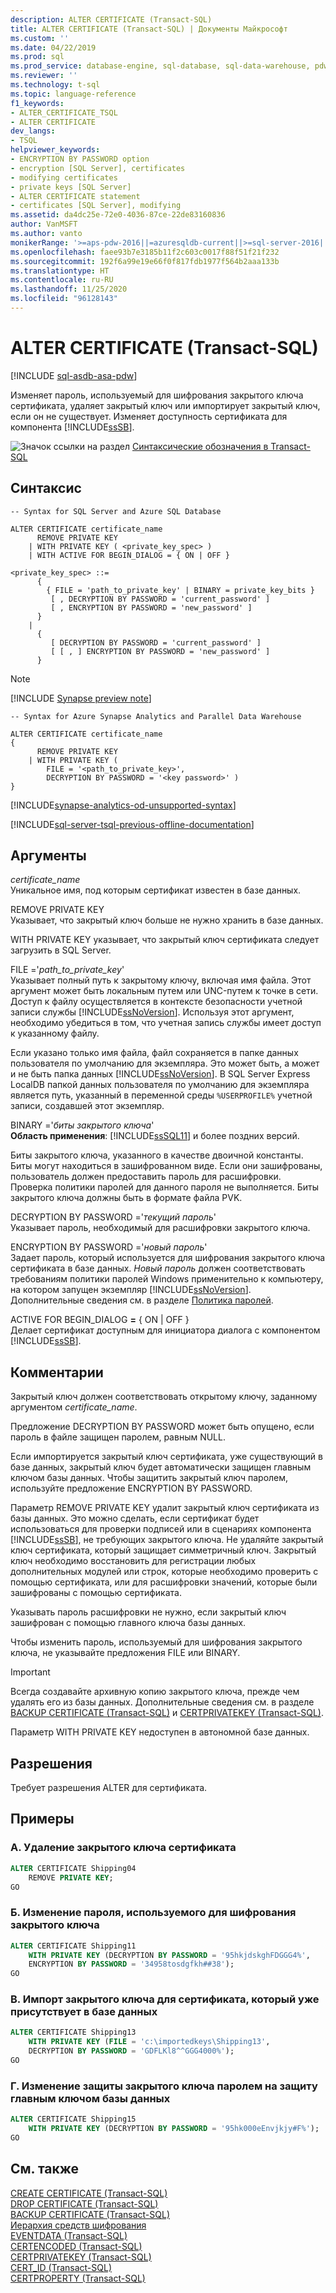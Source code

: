 ```yaml
---
description: ALTER CERTIFICATE (Transact-SQL)
title: ALTER CERTIFICATE (Transact-SQL) | Документы Майкрософт
ms.custom: ''
ms.date: 04/22/2019
ms.prod: sql
ms.prod_service: database-engine, sql-database, sql-data-warehouse, pdw
ms.reviewer: ''
ms.technology: t-sql
ms.topic: language-reference
f1_keywords:
- ALTER_CERTIFICATE_TSQL
- ALTER CERTIFICATE
dev_langs:
- TSQL
helpviewer_keywords:
- ENCRYPTION BY PASSWORD option
- encryption [SQL Server], certificates
- modifying certificates
- private keys [SQL Server]
- ALTER CERTIFICATE statement
- certificates [SQL Server], modifying
ms.assetid: da4dc25e-72e0-4036-87ce-22de83160836
author: VanMSFT
ms.author: vanto
monikerRange: '>=aps-pdw-2016||=azuresqldb-current||>=sql-server-2016||=sqlallproducts-allversions||>=sql-server-linux-2017||=azuresqldb-mi-current||=azure-sqldw-latest'
ms.openlocfilehash: faee93b7e3185b11f2c603c0017f88f51f21f232
ms.sourcegitcommit: 192f6a99e19e66f0f817fdb1977f564b2aaa133b
ms.translationtype: HT
ms.contentlocale: ru-RU
ms.lasthandoff: 11/25/2020
ms.locfileid: "96128143"
---
```

# <a name="alter-certificate-transact-sql"></a>ALTER CERTIFICATE (Transact-SQL)

[!INCLUDE [sql-asdb-asa-pdw](../../includes/applies-to-version/sql-asdb-asa-pdw.md)]

  Изменяет пароль, используемый для шифрования закрытого ключа сертификата, удаляет закрытый ключ или импортирует закрытый ключ, если он не существует. Изменяет доступность сертификата для компонента [!INCLUDE[ssSB](../../includes/sssb-md.md)].  
  
 ![Значок ссылки на раздел](../../database-engine/configure-windows/media/topic-link.gif "Значок ссылки на раздел") [Синтаксические обозначения в Transact-SQL](../../t-sql/language-elements/transact-sql-syntax-conventions-transact-sql.md)  
  
## <a name="syntax"></a>Синтаксис  
  
```syntaxsql
-- Syntax for SQL Server and Azure SQL Database  
  
ALTER CERTIFICATE certificate_name   
      REMOVE PRIVATE KEY  
    | WITH PRIVATE KEY ( <private_key_spec> )  
    | WITH ACTIVE FOR BEGIN_DIALOG = { ON | OFF }  
  
<private_key_spec> ::=   
      {   
        { FILE = 'path_to_private_key' | BINARY = private_key_bits }  
         [ , DECRYPTION BY PASSWORD = 'current_password' ]  
         [ , ENCRYPTION BY PASSWORD = 'new_password' ]  
      }  
    |  
      {  
         [ DECRYPTION BY PASSWORD = 'current_password' ]  
         [ [ , ] ENCRYPTION BY PASSWORD = 'new_password' ]  
      }  
``` 
 
> [!Note]
> [!INCLUDE [Synapse preview note](../../includes/synapse-preview-note.md)]
 
```syntaxsql  
-- Syntax for Azure Synapse Analytics and Parallel Data Warehouse  
  
ALTER CERTIFICATE certificate_name   
{  
      REMOVE PRIVATE KEY  
    | WITH PRIVATE KEY (   
        FILE = '<path_to_private_key>',  
        DECRYPTION BY PASSWORD = '<key password>' )
}  
```  
[!INCLUDE[synapse-analytics-od-unsupported-syntax](../../includes/synapse-analytics-od-unsupported-syntax.md)]  

[!INCLUDE[sql-server-tsql-previous-offline-documentation](../../includes/sql-server-tsql-previous-offline-documentation.md)]

## <a name="arguments"></a>Аргументы
 *certificate_name*  
 Уникальное имя, под которым сертификат известен в базе данных.  
  
 REMOVE PRIVATE KEY  
 Указывает, что закрытый ключ больше не нужно хранить в базе данных.  
  
 WITH PRIVATE KEY указывает, что закрытый ключ сертификата следует загрузить в SQL Server.

 FILE ='*path_to_private_key*'  
 Указывает полный путь к закрытому ключу, включая имя файла. Этот аргумент может быть локальным путем или UNC-путем к точке в сети. Доступ к файлу осуществляется в контексте безопасности учетной записи службы [!INCLUDE[ssNoVersion](../../includes/ssnoversion-md.md)]. Используя этот аргумент, необходимо убедиться в том, что учетная запись службы имеет доступ к указанному файлу.
 
 Если указано только имя файла, файл сохраняется в папке данных пользователя по умолчанию для экземпляра. Это может быть, а может и не быть папка данных [!INCLUDE[ssNoVersion](../../includes/ssnoversion-md.md)]. В SQL Server Express LocalDB папкой данных пользователя по умолчанию для экземпляра является путь, указанный в переменной среды `%USERPROFILE%` учетной записи, создавшей этот экземпляр.  
  
 BINARY ='*биты закрытого ключа*'  
 **Область применения**: [!INCLUDE[ssSQL11](../../includes/sssql11-md.md)] и более поздних версий.  
  
 Биты закрытого ключа, указанного в качестве двоичной константы. Биты могут находиться в зашифрованном виде. Если они зашифрованы, пользователь должен предоставить пароль для расшифровки. Проверка политики паролей для данного пароля не выполняется. Биты закрытого ключа должны быть в формате файла PVK.  
  
 DECRYPTION BY PASSWORD ='*текущий пароль*'  
 Указывает пароль, необходимый для расшифровки закрытого ключа.  
  
 ENCRYPTION BY PASSWORD ='*новый пароль*'  
 Задает пароль, который используется для шифрования закрытого ключа сертификата в базе данных. *Новый пароль* должен соответствовать требованиям политики паролей Windows применительно к компьютеру, на котором запущен экземпляр [!INCLUDE[ssNoVersion](../../includes/ssnoversion-md.md)]. Дополнительные сведения см. в разделе [Политика паролей](../../relational-databases/security/password-policy.md).  
  
 ACTIVE FOR BEGIN_DIALOG **=** { ON | OFF }  
 Делает сертификат доступным для инициатора диалога с компонентом [!INCLUDE[ssSB](../../includes/sssb-md.md)].  
  
## <a name="remarks"></a>Комментарии  
 Закрытый ключ должен соответствовать открытому ключу, заданному аргументом *certificate_name*.  
  
 Предложение DECRYPTION BY PASSWORD может быть опущено, если пароль в файле защищен паролем, равным NULL.  
  
 Если импортируется закрытый ключ сертификата, уже существующий в базе данных, закрытый ключ будет автоматически защищен главным ключом базы данных. Чтобы защитить закрытый ключ паролем, используйте предложение ENCRYPTION BY PASSWORD.  
  
 Параметр REMOVE PRIVATE KEY удалит закрытый ключ сертификата из базы данных. Это можно сделать, если сертификат будет использоваться для проверки подписей или в сценариях компонента [!INCLUDE[ssSB](../../includes/sssb-md.md)], не требующих закрытого ключа. Не удаляйте закрытый ключ сертификата, который защищает симметричный ключ. Закрытый ключ необходимо восстановить для регистрации любых дополнительных модулей или строк, которые необходимо проверить с помощью сертификата, или для расшифровки значений, которые были зашифрованы с помощью сертификата.   
  
 Указывать пароль расшифровки не нужно, если закрытый ключ зашифрован с помощью главного ключа базы данных.  
 
 Чтобы изменить пароль, используемый для шифрования закрытого ключа, не указывайте предложения FILE или BINARY.
  
> [!IMPORTANT]  
>  Всегда создавайте архивную копию закрытого ключа, прежде чем удалять его из базы данных. Дополнительные сведения см. в разделе [BACKUP CERTIFICATE (Transact-SQL)](../../t-sql/statements/backup-certificate-transact-sql.md) и [CERTPRIVATEKEY (Transact-SQL)](../../t-sql/functions/certprivatekey-transact-sql.md).  
  
 Параметр WITH PRIVATE KEY недоступен в автономной базе данных.  
  
## <a name="permissions"></a>Разрешения  
 Требует разрешения ALTER для сертификата.  
  
## <a name="examples"></a>Примеры  
  
### <a name="a-removing-the-private-key-of-a-certificate"></a>A. Удаление закрытого ключа сертификата  
  
```sql  
ALTER CERTIFICATE Shipping04   
    REMOVE PRIVATE KEY;  
GO  
```  
  
### <a name="b-changing-the-password-that-is-used-to-encrypt-the-private-key"></a>Б. Изменение пароля, используемого для шифрования закрытого ключа  
  
```sql  
ALTER CERTIFICATE Shipping11   
    WITH PRIVATE KEY (DECRYPTION BY PASSWORD = '95hkjdskghFDGGG4%',  
    ENCRYPTION BY PASSWORD = '34958tosdgfkh##38');  
GO  
```  
  
### <a name="c-importing-a-private-key-for-a-certificate-that-is-already-present-in-the-database"></a>В. Импорт закрытого ключа для сертификата, который уже присутствует в базе данных  
  
```sql  
ALTER CERTIFICATE Shipping13   
    WITH PRIVATE KEY (FILE = 'c:\importedkeys\Shipping13',  
    DECRYPTION BY PASSWORD = 'GDFLKl8^^GGG4000%');  
GO  
```  
  
### <a name="d-changing-the-protection-of-the-private-key-from-a-password-to-the-database-master-key"></a>Г. Изменение защиты закрытого ключа паролем на защиту главным ключом базы данных  
  
```sql  
ALTER CERTIFICATE Shipping15   
    WITH PRIVATE KEY (DECRYPTION BY PASSWORD = '95hk000eEnvjkjy#F%');  
GO  
```  
  
## <a name="see-also"></a>См. также  
 [CREATE CERTIFICATE (Transact-SQL)](../../t-sql/statements/create-certificate-transact-sql.md)  
 [DROP CERTIFICATE (Transact-SQL)](../../t-sql/statements/drop-certificate-transact-sql.md)  
 [BACKUP CERTIFICATE (Transact-SQL)](../../t-sql/statements/backup-certificate-transact-sql.md)  
 [Иерархия средств шифрования](../../relational-databases/security/encryption/encryption-hierarchy.md)  
 [EVENTDATA (Transact-SQL)](../../t-sql/functions/eventdata-transact-sql.md)  
 [CERTENCODED (Transact-SQL)](../../t-sql/functions/certencoded-transact-sql.md)  
 [CERTPRIVATEKEY (Transact-SQL)](../../t-sql/functions/certprivatekey-transact-sql.md)  
 [CERT_ID (Transact-SQL)](../../t-sql/functions/cert-id-transact-sql.md)  
 [CERTPROPERTY (Transact-SQL)](../../t-sql/functions/certproperty-transact-sql.md)  
  
  

